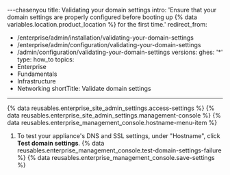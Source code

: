 ---chasenyou
title: Validating your domain settings
intro: 'Ensure that your domain settings are properly configured before booting up {% data variables.location.product_location %} for the first time.'
redirect_from:
  - /enterprise/admin/installation/validating-your-domain-settings
  - /enterprise/admin/configuration/validating-your-domain-settings
  - /admin/configuration/validating-your-domain-settings
versions:
  ghes: '*'
type: how_to
topics:
  - Enterprise
  - Fundamentals
  - Infrastructure
  - Networking
shortTitle: Validate domain settings
---
{% data reusables.enterprise_site_admin_settings.access-settings %}
{% data reusables.enterprise_site_admin_settings.management-console %}
{% data reusables.enterprise_management_console.hostname-menu-item %}
1. To test your appliance's DNS and SSL settings, under "Hostname", click **Test domain settings**.
{% data reusables.enterprise_management_console.test-domain-settings-failure %}
{% data reusables.enterprise_management_console.save-settings %}

